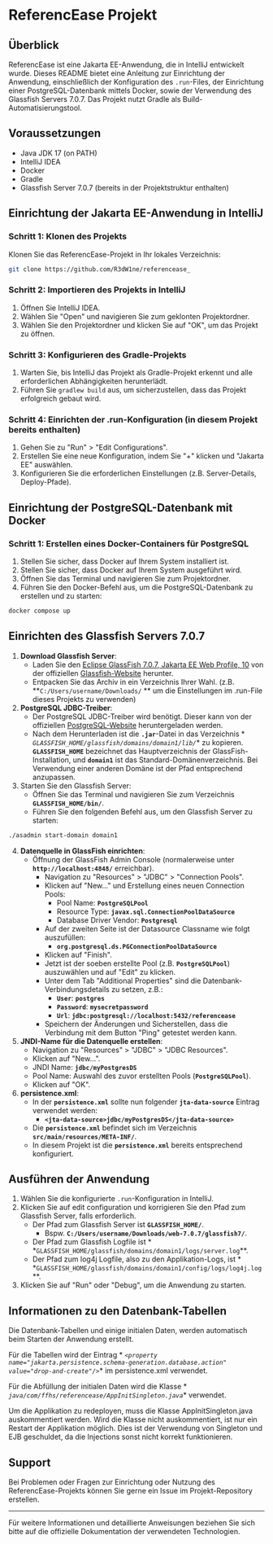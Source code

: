 # ReferencEase Projekt

## Überblick

ReferencEase ist eine Jakarta EE-Anwendung, die in IntelliJ entwickelt wurde. Dieses README bietet
eine Anleitung zur Einrichtung der Anwendung, einschließlich der Konfiguration des `.run`-Files, der
Einrichtung einer PostgreSQL-Datenbank mittels Docker, sowie der Verwendung des Glassfish Servers
7.0.7. Das Projekt nutzt Gradle als Build-Automatisierungstool.

## Voraussetzungen

- Java JDK 17 (on PATH)
- IntelliJ IDEA
- Docker
- Gradle
- Glassfish Server 7.0.7 (bereits in der Projektstruktur enthalten)

## Einrichtung der Jakarta EE-Anwendung in IntelliJ

### Schritt 1: Klonen des Projekts

Klonen Sie das ReferencEase-Projekt in Ihr lokales Verzeichnis:

```bash
git clone https://github.com/R3dW1ne/referencease_
```

### Schritt 2: Importieren des Projekts in IntelliJ

1. Öffnen Sie IntelliJ IDEA.
2. Wählen Sie "Open" und navigieren Sie zum geklonten Projektordner.
3. Wählen Sie den Projektordner und klicken Sie auf "OK", um das Projekt zu öffnen.

### Schritt 3: Konfigurieren des Gradle-Projekts

1. Warten Sie, bis IntelliJ das Projekt als Gradle-Projekt erkennt und alle erforderlichen
   Abhängigkeiten herunterlädt.
2. Führen Sie `gradlew build` aus, um sicherzustellen, dass das Projekt erfolgreich gebaut wird.

### Schritt 4: Einrichten der .run-Konfiguration (in diesem Projekt bereits enthalten)

1. Gehen Sie zu "Run" > "Edit Configurations".
2. Erstellen Sie eine neue Konfiguration, indem Sie "+" klicken und "Jakarta EE" auswählen.
3. Konfigurieren Sie die erforderlichen Einstellungen (z.B. Server-Details, Deploy-Pfade).

## Einrichtung der PostgreSQL-Datenbank mit Docker

### Schritt 1: Erstellen eines Docker-Containers für PostgreSQL

1. Stellen Sie sicher, dass Docker auf Ihrem System installiert ist.
2. Stellen Sie sicher, dass Docker auf Ihrem System ausgeführt wird.
3. Öffnen Sie das Terminal und navigieren Sie zum Projektordner.
4. Führen Sie den Docker-Befehl aus, um die PostgreSQL-Datenbank zu erstellen und zu starten:

```bash
docker compose up
```

## Einrichten des Glassfish Servers 7.0.7

1. **Download Glassfish Server**:
    - Laden Sie
      den [Eclipse GlassFish 7.0.7, Jakarta EE Web Profile, 10](https://www.eclipse.org/downloads/download.php?file=/ee4j/glassfish/web-7.0.7.zip)
      von der offiziellen [Glassfish-Website](https://glassfish.org/download_gf7.html) herunter.
    - Entpacken Sie das Archiv in ein Verzeichnis Ihrer Wahl. (z.B. **`C:/Users/username/Downloads/`
      ** um die Einstellungen im .run-File dieses Projekts zu verwenden)
2. **PostgreSQL JDBC-Treiber**:
    - Der PostgreSQL JDBC-Treiber wird benötigt. Dieser kann von der
      offiziellen [PostgreSQL-Website](https://jdbc.postgresql.org/download/) heruntergeladen
      werden.
    - Nach dem Herunterladen ist die **`.jar`**-Datei in das Verzeichnis *
      *`GLASSFISH_HOME/glassfish/domains/domain1/lib/`** zu kopieren. **`GLASSFISH_HOME`**
      bezeichnet das Hauptverzeichnis der GlassFish-Installation, und **`domain1`** ist das
      Standard-Domänenverzeichnis. Bei Verwendung einer anderen Domäne ist der Pfad entsprechend
      anzupassen.
3. Starten Sie den Glassfish Server:
    - Öffnen Sie das Terminal und navigieren Sie zum Verzeichnis **`GLASSFISH_HOME/bin/`**.
    - Führen Sie den folgenden Befehl aus, um den Glassfish Server zu starten:

```bash
./asadmin start-domain domain1
```

4. **Datenquelle in GlassFish einrichten**:
    - Öffnung der GlassFish Admin Console (normalerweise unter **`http://localhost:4848/`**
      erreichbar).
        - Navigation zu "Resources" > "JDBC" > "Connection Pools".
        - Klicken auf "New..." und Erstellung eines neuen Connection Pools:
            - Pool Name: **`PostgreSQLPool`**
            - Resource Type: **`javax.sql.ConnectionPoolDataSource`**
            - Database Driver Vendor: **`Postgresql`**
        - Auf der zweiten Seite ist der Datasource Classname wie folgt auszufüllen:
            - **`org.postgresql.ds.PGConnectionPoolDataSource`**
        - Klicken auf "Finish".
        - Jetzt ist der soeben erstellte Pool (z.B. **`PostgreSQLPool`**) auszuwählen und auf "Edit"
          zu klicken.
        - Unter dem Tab "Additional Properties" sind die Datenbank-Verbindungsdetails zu setzen,
          z.B.:
            - **`User`**: **`postgres`**
            - **`Password`**: **`mysecretpassword`**
            - **`Url`**: **`jdbc:postgresql://localhost:5432/referencease`**
        - Speichern der Änderungen und Sicherstellen, dass die Verbindung mit dem Button "Ping"
          getestet werden kann.
5. **JNDI-Name für die Datenquelle erstellen**:
    - Navigation zu "Resources" > "JDBC" > "JDBC Resources".
    - Klicken auf "New...".
    - JNDI Name: **`jdbc/myPostgresDS`**
    - Pool Name: Auswahl des zuvor erstellten Pools (**`PostgreSQLPool`**).
    - Klicken auf "OK".
6. **persistence.xml**:
    - In der **`persistence.xml`** sollte nun folgender **`jta-data-source`** Eintrag verwendet
      werden:
        - **`<jta-data-source>jdbc/myPostgresDS</jta-data-source>`**
    - Die **`persistence.xml`** befindet sich im Verzeichnis **`src/main/resources/META-INF/`**.
    - In diesem Projekt ist die **`persistence.xml`** bereits entsprechend konfiguriert.

## Ausführen der Anwendung

1. Wählen Sie die konfigurierte `.run`-Konfiguration in IntelliJ.
2. Klicken Sie auf edit configuration und korrigieren Sie den Pfad zum Glassfish Server, falls
   erforderlich.
    - Der Pfad zum Glassfish Server ist **`GLASSFISH_HOME/`**.
        - Bspw. **`C:/Users/username/Downloads/web-7.0.7/glassfish7/`**.
    - Der Pfad zum Glassfish Logfile ist *
      *`GLASSFISH_HOME/glassfish/domains/domain1/logs/server.log`**.
    - Der Pfad zum log4j Logfile, also zu den Applikation-Logs, ist *
      *`GLASSFISH_HOME/glassfish/domains/domain1/config/logs/log4j.log`**.
3. Klicken Sie auf "Run" oder "Debug", um die Anwendung zu starten.

## Informationen zu den Datenbank-Tabellen

Die Datenbank-Tabellen und einige initialen Daten, werden automatisch beim Starten der Anwendung
erstellt.

Für die Tabellen wird der Eintrag *
*`<property name="jakarta.persistence.schema-generation.database.action"
value="drop-and-create"/>`** im persistence.xml verwendet.

Für die Abfüllung der initialen Daten wird die Klasse *
*`java/com/ffhs/referencease/AppInitSingleton.java`** verwendet.

Um die Applikation zu redeployen, muss die Klasse AppInitSingleton.java auskommentiert werden.
Wird die Klasse nicht auskommentiert, ist nur ein Restart der Applikation möglich.
Dies ist der Verwendung von Singleton und EJB geschuldet, da die Injections sonst nicht korrekt
funktionieren.

## Support

Bei Problemen oder Fragen zur Einrichtung oder Nutzung des ReferencEase-Projekts können Sie gerne
ein Issue im Projekt-Repository erstellen.

---

Für weitere Informationen und detaillierte Anweisungen beziehen Sie sich bitte auf die offizielle
Dokumentation der verwendeten Technologien.
